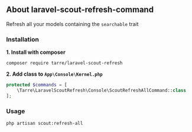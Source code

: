 ## About laravel-scout-refresh-command

Refresh all your models containing the `searchable` trait

### Installation

**1. Install with composer**

```
composer require tarre/laravel-scout-refresh
```

**2. Add class to `App\Console\Kernel.php`**

```php
protected $commands = [
    \Tarre\LaravelScoutRefresh\Console\ScoutRefreshAllCommand::class
];
```

### Usage

``
php artisan scout:refresh-all
``
